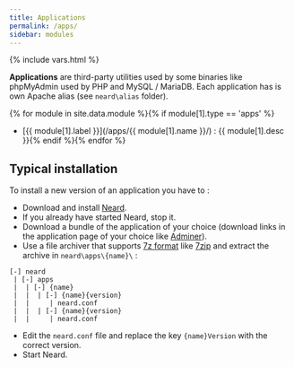 ```yaml
---
title: Applications
permalink: /apps/
sidebar: modules
---
```

{% include vars.html %}

**Applications** are third-party utilities used by some binaries like phpMyAdmin used by PHP and MySQL / MariaDB. Each application has is own Apache alias (see `neard\alias` folder).

{% for module in site.data.module %}{% if module[1].type == 'apps' %}
* [{{ module[1].label }}](/apps/{{ module[1].name }}/) : {{ module[1].desc }}{% endif %}{% endfor %}

## Typical installation

To install a new version of an application you have to :

* Download and install [Neard](/doc/get-started).
* If you already have started Neard, stop it.
* Download a bundle of the application of your choice (download links in the application page of your choice like [Adminer](/apps/adminer/)).
* Use a file archiver that supports [7z format](http://www.7-zip.org/7z.html) like [7zip](http://www.7-zip.org/) and extract the archive in `neard\apps\{name}\` :

```text
[-] neard
 | [-] apps
 |  | [-] {name}
 |  |  | [-] {name}{version}
 |  |     | neard.conf
 |  |  | [-] {name}{version}
 |  |     | neard.conf
```

* Edit the `neard.conf` file and replace the key `{name}Version` with the correct version.
* Start Neard.